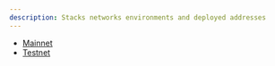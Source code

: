 ```yaml
---
description: Stacks networks environments and deployed addresses
---
```


* [Mainnet](mainnet.md)
* [Testnet](testnet.md)
